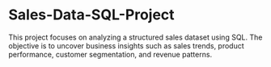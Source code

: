 # Sales-Data-SQL-Project
This project focuses on analyzing a structured sales dataset using SQL. The objective is to uncover business insights such as sales trends, product performance, customer segmentation, and revenue patterns.
